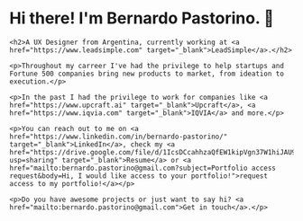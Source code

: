 <html>
<body>
	<h1>Hi there! I'm Bernardo Pastorino. 👋</h1>
	
	<h2>A UX Designer from Argentina, currently working at <a href="https://www.leadsimple.com" target="_blank">LeadSimple</a>.</h2>
	
	<p>Throughout my carreer I've had the privilege to help startups and Fortune 500 companies bring new products to market, from ideation to execution.</p> 
 
 	<p>In the past I had the privilege to work for companies like <a href="https://www.upcraft.ai" target="_blank">Upcraft</a>, <a href="https://www.iqvia.com" target="_blank">IQVIA</a> and more.</p>
		
	<p>You can reach out to me on <a href="https://www.linkedin.com/in/bernardo-pastorino/" target="_blank">LinkedIn</a>, check my <a href="https://drive.google.com/file/d/1IcsDCcahhzaQfEW1kipVgn37W1hiJAU9/view?usp=sharing" target="_blank">Resume</a> or <a href="mailto:bernardo.pastorino@gmail.com?subject=Portfolio access request&body=Hi, I would like access to your portfolio!">request access to my portfolio!</a></p>
		
	<p>Do you have awesome projects or just want to say hi? <a href="mailto:bernardo.pastorino@gmail.com">Get in touch</a>.</p>
</body>
</html>
